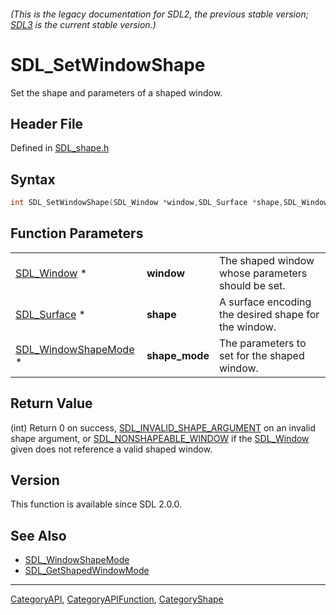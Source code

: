 ###### (This is the legacy documentation for SDL2, the previous stable version; [SDL3](https://wiki.libsdl.org/SDL3/) is the current stable version.)
# SDL_SetWindowShape

Set the shape and parameters of a shaped window.

## Header File

Defined in [SDL_shape.h](https://github.com/libsdl-org/SDL/blob/SDL2/include/SDL_shape.h)

## Syntax

```c
int SDL_SetWindowShape(SDL_Window *window,SDL_Surface *shape,SDL_WindowShapeMode *shape_mode);
```

## Function Parameters

|                                              |                |                                                      |
| -------------------------------------------- | -------------- | ---------------------------------------------------- |
| [SDL_Window](SDL_Window) *                   | **window**     | The shaped window whose parameters should be set.    |
| [SDL_Surface](SDL_Surface) *                 | **shape**      | A surface encoding the desired shape for the window. |
| [SDL_WindowShapeMode](SDL_WindowShapeMode) * | **shape_mode** | The parameters to set for the shaped window.         |

## Return Value

(int) Return 0 on success,
[SDL_INVALID_SHAPE_ARGUMENT](SDL_INVALID_SHAPE_ARGUMENT) on an invalid
shape argument, or [SDL_NONSHAPEABLE_WINDOW](SDL_NONSHAPEABLE_WINDOW) if
the [SDL_Window](SDL_Window) given does not reference a valid shaped
window.

## Version

This function is available since SDL 2.0.0.

## See Also

- [SDL_WindowShapeMode](SDL_WindowShapeMode)
- [SDL_GetShapedWindowMode](SDL_GetShapedWindowMode)

----
[CategoryAPI](CategoryAPI), [CategoryAPIFunction](CategoryAPIFunction), [CategoryShape](CategoryShape)

